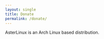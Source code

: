 ```yaml
---
layout: single
title: Donate
permalink: /donate/
---
```



AsterLinux is an Arch Linux based distribution.
